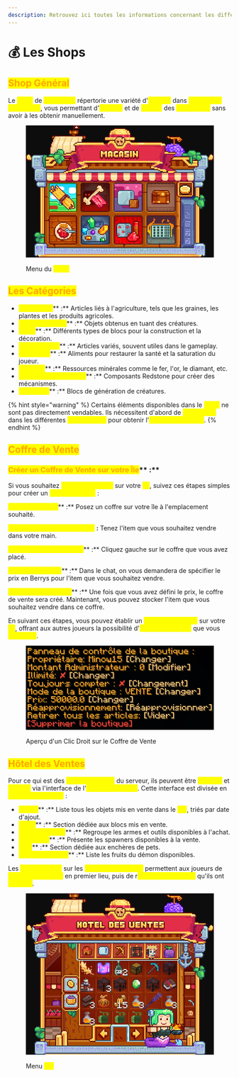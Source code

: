```yaml
---
description: Retrouvez ici toutes les informations concernant les différents shops
---
```


# 💰 Les Shops

## <mark style="color:orange;">Shop Général</mark>&#x20;

Le <mark style="color:yellow;">**`/shop`**</mark> de <mark style="color:yellow;">**MineBerry**</mark> répertorie une variété d'<mark style="color:yellow;">**articles**</mark> dans <mark style="color:yellow;">**différentes catégories**</mark>, vous permettant d'<mark style="color:yellow;">**acheter**</mark> et de <mark style="color:yellow;">**vendre**</mark> des <mark style="color:yellow;">**ressources**</mark> sans avoir à les obtenir manuellement.

<figure><img src="../.gitbook/assets/image (15).png" alt=""><figcaption><p>Menu du <mark style="color:yellow;"><strong><code>/shop</code></strong></mark></p></figcaption></figure>

## <mark style="color:orange;">Les Catégories</mark>&#x20;

* <mark style="color:yellow;">**Agriculture**</mark>** :** Articles liés à l'agriculture, tels que les graines, les plantes et les produits agricoles.
* <mark style="color:yellow;">**Loots des Mobs**</mark>** :** Objets obtenus en tuant des créatures.
* <mark style="color:yellow;">**Blocs**</mark>** :** Différents types de blocs pour la construction et la décoration.
* <mark style="color:yellow;">**Objets Divers**</mark>** :** Articles variés, souvent utiles dans le gameplay.
* <mark style="color:yellow;">**Nourriture**</mark>** :** Aliments pour restaurer la santé et la saturation du joueur.
* <mark style="color:yellow;">**Minerais**</mark>** :** Ressources minérales comme le fer, l'or, le diamant, etc.
* <mark style="color:yellow;">**Éléments de Redstone**</mark>** :** Composants Redstone pour créer des mécanismes.
* <mark style="color:yellow;">**Spawners**</mark>** :** Blocs de génération de créatures.

{% hint style="warning" %}
Certains éléments disponibles dans le <mark style="color:yellow;">**`/shop`**</mark> ne sont pas directement vendables. Ils nécessitent d'abord de <mark style="color:yellow;">**progresser**</mark> dans les différentes <mark style="color:yellow;">**îles aventure**</mark> pour obtenir l'<mark style="color:yellow;">**accès à leur vente**</mark>.
{% endhint %}

## <mark style="color:orange;">Coffre de Vente</mark>

### <mark style="color:orange;">**Créer un Coffre de Vente sur votre Île**</mark>** :**

Si vous souhaitez <mark style="color:yellow;">**vendre des items**</mark> sur votre <mark style="color:yellow;">**île**</mark>, suivez ces étapes simples pour créer un <mark style="color:yellow;">**coffre de vente**</mark> :

<mark style="color:yellow;">**Placez un Coffre**</mark>** :** Posez un coffre sur votre île à l'emplacement souhaité.

<mark style="color:yellow;">**Sélectionnez l'Item à Vendre**</mark> **:** Tenez l'item que vous souhaitez vendre dans votre main.

<mark style="color:yellow;">**Clic Gauche sur le Coffre**</mark>** :** Cliquez gauche sur le coffre que vous avez placé.

<mark style="color:yellow;">**Choisissez le Prix**</mark>** :** Dans le chat, on vous demandera de spécifier le prix en Berrys pour l'item que vous souhaitez vendre.

<mark style="color:yellow;">**Coffre de Vente Créé**</mark>** :** Une fois que vous avez défini le prix, le coffre de vente sera créé. Maintenant, vous pouvez stocker l'item que vous souhaitez vendre dans ce coffre.

En suivant ces étapes, vous pouvez établir un <mark style="color:yellow;">**système de vente**</mark> sur votre <mark style="color:yellow;">**île**</mark>, offrant aux autres joueurs la possibilité d'<mark style="color:yellow;">**acheter les items**</mark> que vous <mark style="color:yellow;">**proposez**</mark>.

<figure><img src="../.gitbook/assets/image (12).png" alt=""><figcaption><p>Aperçu d'un Clic Droit sur le Coffre de Vente</p></figcaption></figure>

## <mark style="color:orange;">Hôtel des Ventes</mark>

Pour ce qui est des <mark style="color:yellow;">**Objets Customs**</mark> du serveur, ils peuvent être <mark style="color:yellow;">**achetés**</mark> et <mark style="color:yellow;">**vendus**</mark> via l'interface de l'<mark style="color:yellow;">**Hôtel des Ventes**</mark>. Cette interface est divisée en <mark style="color:yellow;">**plusieurs sections**</mark> :

* <mark style="color:yellow;">**Global**</mark>** :** Liste tous les objets mis en vente dans le <mark style="color:yellow;">**`/ah`**</mark>, triés par date d'ajout.
* <mark style="color:yellow;">**Blocs**</mark>** :** Section dédiée aux blocs mis en vente.
* <mark style="color:yellow;">**Armes et Outils**</mark>** :** Regroupe les armes et outils disponibles à l'achat.
* <mark style="color:yellow;">**Spawners**</mark>** :** Présente les spawners disponibles à la vente.
* <mark style="color:yellow;">**Pets**</mark>** :** Section dédiée aux enchères de pets.
* <mark style="color:yellow;">**Fruits du Démon**</mark>** :** Liste les fruits du démon disponibles.

Les <mark style="color:yellow;">**deux boutons**</mark> sur les <mark style="color:yellow;">**côtés de l'interface**</mark> permettent aux joueurs de <mark style="color:yellow;">**gérer leurs ventes**</mark> en premier lieu, puis de r<mark style="color:yellow;">**écupérer les objets**</mark> qu'ils ont <mark style="color:yellow;">**achetés**</mark>.

<figure><img src="../.gitbook/assets/image (73).png" alt=""><figcaption><p>Menu <mark style="color:yellow;"><strong><code>/ah</code></strong></mark></p></figcaption></figure>
